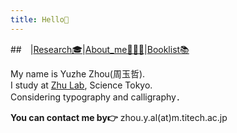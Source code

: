 ```yaml
---
title: Hello👋
---
```

##　|[Research🎓](https://cooh2.github.io/Quartz/Research)|[About_me🧑🏻‍💻](https://cooh2.github.io/Quartz/About_me)|[Booklist📚](https://cooh2.github.io/Quartz/Booklist)

My name is Yuzhe Zhou(周玉哲).<br>I study at [Zhu Lab](https://lab.zhuxinru.com/), Science Tokyo.<br>Considering typography and calligraphy．  

**You can contact me by👉** zhou.y.al(at)m.titech.ac.jp